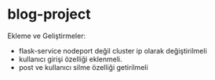 # blog-project

Ekleme ve Geliştirmeler:
- flask-service nodeport değil cluster ip olarak değiştirilmeli
- kullanıcı girişi özelliği eklenmeli.
- post ve kullanıcı silme özelliği getirilmeli
